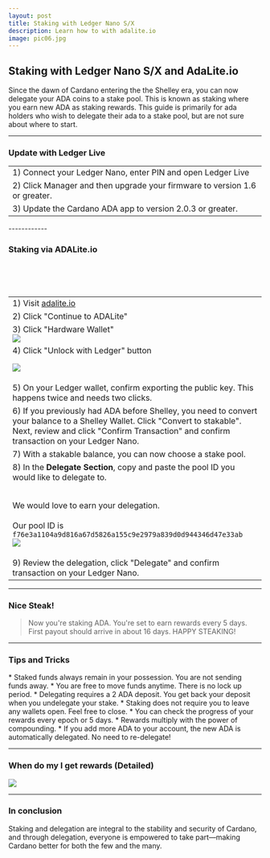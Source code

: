```yaml
---
layout: post
title: Staking with Ledger Nano S/X
description: Learn how to with adalite.io
image: pic06.jpg
---
```


## Staking with Ledger Nano S/X and AdaLite.io

Since the dawn of Cardano entering the the Shelley era, you can now delegate your ADA coins to a stake pool. This is known as staking where you earn new ADA as staking rewards. This guide is primarily for ada holders who wish to delegate their ada to a stake pool, but are not sure about where to start.

------------

### Update with Ledger Live

<section>
	<div class="table-wrapper">
		<table>
			<tbody>
				<tr>
					<td>1) Connect your Ledger Nano, enter PIN and open Ledger Live</td>
				</tr>
				<tr>
					<td>2) Click Manager and then upgrade your firmware to version 1.6 or greater.</td>
				</tr>
				<tr>
					<td>3) Update the Cardano ADA app to version 2.0.3 or greater.</td>
				</tr>
			</tbody>
		</table>
	</div>
</section>
------------

### Staking via ADALite.io

<section>
	<div class="table-wrapper">
		<table>
			<tbody>
				<tr>
					<td>1) Visit <a href="https://adalite.io">adalite.io</a></td>
				</tr>
				<tr>
					<td>2) Click "Continue to ADALite"</td>
				</tr>
				<tr>
					<td>3) Click "Hardware Wallet"<br>

<img src="/ada/assets/images/al-ledger-intro.png">
</td>
				</tr>
				<tr>
					<td>4) Click "Unlock with Ledger" button<br>

<img src="/ada/assets/images/al-ledger-unlock.png"></td>
				</tr>
				<tr>
					<td>5) On your Ledger wallet, confirm exporting the public key. This happens twice and needs two clicks.</td>
				</tr>
				<tr>
					<td>6) If you previously had ADA before Shelley, you need to convert your balance to a Shelley Wallet. Click "Convert to stakable". Next, review and click "Confirm Transaction" and confirm transaction on your Ledger Nano.</td>
				</tr>				
				<tr>
					<td>7) With a stakable balance, you can now choose a stake pool.</td>
				</tr>	
				<tr>
					<td>8) In the <b>Delegate Section</b>, copy and paste the pool ID you would like to delegate to.<br><br>

We would love to earn your delegation.<br><br>
Our pool ID is <code>f76e3a1104a9d816a67d5826a155c9e2979a839d0d944346d47e33ab</code>
<br>
<img src="/ada/assets/images/al-ledger-delegate-section.png"></td>
				</tr>
				<tr>
					<td>9) Review the delegation, click "Delegate" and confirm transaction on your Ledger Nano.</td>
				</tr>						
			</tbody>
		</table>
	</div>
</section>

------------

<h3>Nice Steak!</h3>
<blockquote>Now you're staking ADA. You're set to earn rewards every 5 days. First payout should arrive in about 16 days. HAPPY STEAKING! </blockquote>

------------

<h3>Tips and Tricks</h3>
* Staked funds always remain in your possession. You are not sending funds away.
* You are free to move funds anytime. There is no lock up period.
* Delegating requires a 2 ADA deposit. You get back your deposit when you undelegate your stake.
* Staking does not require you to leave any wallets open. Feel free to close.
* You can check the progress of your rewards every epoch or 5 days.
* Rewards multiply with the power of compounding.
* If you add more ADA to your account, the new ADA is automatically delegated. No need to re-delegate!

------------

<h3>When do my I get rewards (Detailed)</h3>
<span class="image fit"><img src="/ada/assets/images/delegation-cycle.png"></span>

------------

<h3>In conclusion</h3>
Staking and delegation are integral to the stability and security of Cardano, and through delegation, everyone is empowered to take part—making Cardano better for both the few and the many.